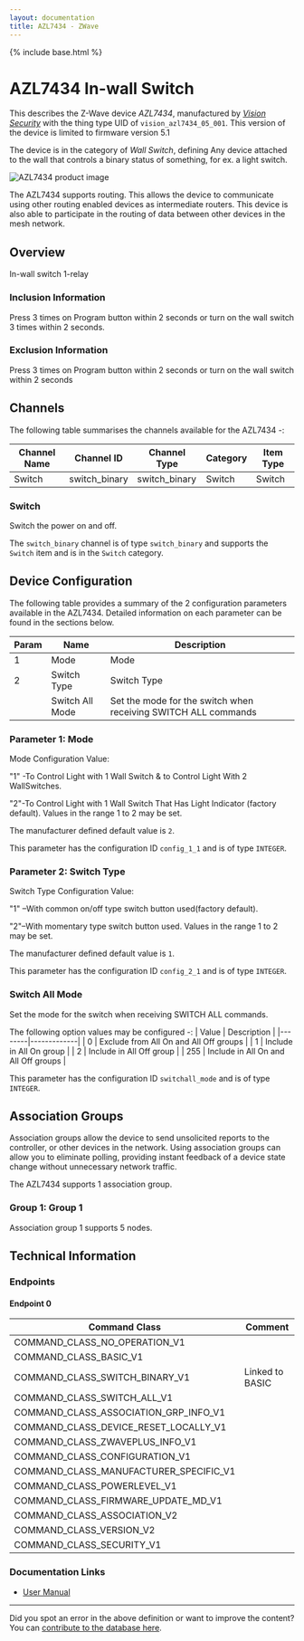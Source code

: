 ```yaml
---
layout: documentation
title: AZL7434 - ZWave
---
```


{% include base.html %}

# AZL7434 In-wall Switch
This describes the Z-Wave device *AZL7434*, manufactured by *[Vision Security](http://www.visionsecurity.com.tw/)* with the thing type UID of ```vision_azl7434_05_001```.
This version of the device is limited to firmware version 5.1

The device is in the category of *Wall Switch*, defining Any device attached to the wall that controls a binary status of something, for ex. a light switch.

![AZL7434 product image](https://opensmarthouse.org/zwavedatabase/558/image/)


The AZL7434 supports routing. This allows the device to communicate using other routing enabled devices as intermediate routers.  This device is also able to participate in the routing of data between other devices in the mesh network.

## Overview

In-wall switch 1-relay

### Inclusion Information

Press 3 times on Program button within 2 seconds or turn on the wall switch 3 times within 2 seconds.

### Exclusion Information

Press 3 times on Program button within 2 seconds or turn on the wall switch within 2 seconds

## Channels

The following table summarises the channels available for the AZL7434 -:

| Channel Name | Channel ID | Channel Type | Category | Item Type |
|--------------|------------|--------------|----------|-----------|
| Switch | switch_binary | switch_binary | Switch | Switch | 

### Switch
Switch the power on and off.

The ```switch_binary``` channel is of type ```switch_binary``` and supports the ```Switch``` item and is in the ```Switch``` category.



## Device Configuration

The following table provides a summary of the 2 configuration parameters available in the AZL7434.
Detailed information on each parameter can be found in the sections below.

| Param | Name  | Description |
|-------|-------|-------------|
| 1 | Mode | Mode |
| 2 | Switch Type | Switch Type |
|  | Switch All Mode | Set the mode for the switch when receiving SWITCH ALL commands |

### Parameter 1: Mode

Mode
Configuration Value:

"1" -To Control Light with 1 Wall Switch & to Control Light With 2 WallSwitches.

"2"-To Control Light with 1 Wall Switch That Has Light Indicator (factory default).
Values in the range 1 to 2 may be set.

The manufacturer defined default value is ```2```.

This parameter has the configuration ID ```config_1_1``` and is of type ```INTEGER```.


### Parameter 2: Switch Type

Switch Type
Configuration Value:

"1" –With common on/off type switch button used(factory default).

"2"–With momentary type switch button used.
Values in the range 1 to 2 may be set.

The manufacturer defined default value is ```1```.

This parameter has the configuration ID ```config_2_1``` and is of type ```INTEGER```.

### Switch All Mode

Set the mode for the switch when receiving SWITCH ALL commands.

The following option values may be configured -:
| Value  | Description |
|--------|-------------|
| 0 | Exclude from All On and All Off groups |
| 1 | Include in All On group |
| 2 | Include in All Off group |
| 255 | Include in All On and All Off groups |

This parameter has the configuration ID ```switchall_mode``` and is of type ```INTEGER```.


## Association Groups

Association groups allow the device to send unsolicited reports to the controller, or other devices in the network. Using association groups can allow you to eliminate polling, providing instant feedback of a device state change without unnecessary network traffic.

The AZL7434 supports 1 association group.

### Group 1: Group 1


Association group 1 supports 5 nodes.

## Technical Information

### Endpoints

#### Endpoint 0

| Command Class | Comment |
|---------------|---------|
| COMMAND_CLASS_NO_OPERATION_V1| |
| COMMAND_CLASS_BASIC_V1| |
| COMMAND_CLASS_SWITCH_BINARY_V1| Linked to BASIC|
| COMMAND_CLASS_SWITCH_ALL_V1| |
| COMMAND_CLASS_ASSOCIATION_GRP_INFO_V1| |
| COMMAND_CLASS_DEVICE_RESET_LOCALLY_V1| |
| COMMAND_CLASS_ZWAVEPLUS_INFO_V1| |
| COMMAND_CLASS_CONFIGURATION_V1| |
| COMMAND_CLASS_MANUFACTURER_SPECIFIC_V1| |
| COMMAND_CLASS_POWERLEVEL_V1| |
| COMMAND_CLASS_FIRMWARE_UPDATE_MD_V1| |
| COMMAND_CLASS_ASSOCIATION_V2| |
| COMMAND_CLASS_VERSION_V2| |
| COMMAND_CLASS_SECURITY_V1| |

### Documentation Links

* [User Manual](https://opensmarthouse.org/zwavedatabase/558/reference/AZL7434-In-wall-Switch.pdf)

---

Did you spot an error in the above definition or want to improve the content?
You can [contribute to the database here](https://opensmarthouse.org/zwavedatabase/558).
